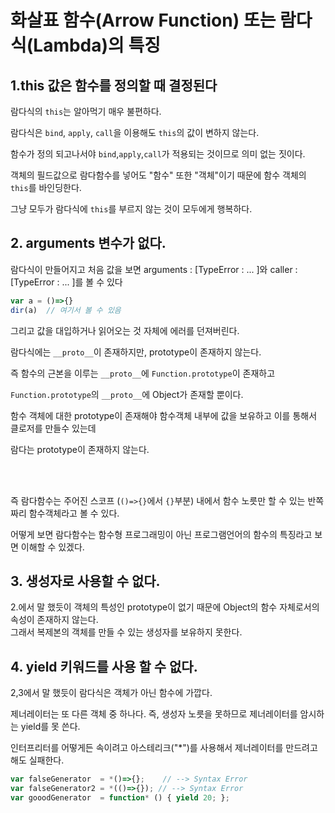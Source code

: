 # 화살표 함수(Arrow Function) 또는 람다식(Lambda)의 특징

## 1.this 값은 함수를 정의할 때 결정된다

람다식의 `this`는 알아먹기 매우 불편하다.

람다식은 `bind`, `apply`, `call`을 이용해도 `this`의 값이 변하지 않는다.

함수가 정의 되고나서야 `bind`,`apply`,`call`가 적용되는 것이므로 의미 없는 짓이다.

객체의 필드값으로 람다함수를 넣어도 "함수" 또한 "객체"이기 때문에 함수 객체의 `this`를 바인딩한다.

그냥 모두가 람다식에 `this`를 부르지 않는 것이 모두에게 행복하다.

## 2. arguments 변수가 없다.

람다식이 만들어지고 처음 값을 보면 arguments : [TypeError : ... ]와 caller : [TypeError : ... ]를 볼 수 있다

```JavaScript
var a = ()=>{}
dir(a)  // 여기서 볼 수 있음
```

그리고 값을 대입하거나 읽어오는 것 자체에 에러를 던져버린다.

람다식에는 `__proto__`이 존재하지만,  prototype이 존재하지 않는다.

즉 함수의 근본을 이루는 `__proto__`에 `Function.prototype`이 존재하고

`Function.prototype`의 `__proto__`에 Object가 존재할 뿐이다.

함수 객체에 대한 prototype이 존재해야 함수객체 내부에 값을 보유하고 이를 통해서 클로저를 만들수 있는데

람다는 prototype이 존재하지 않는다.

</br> </br>

즉 람다함수는 주어진 스코프 (`()=>{}`에서 `{}`부분) 내에서 함수 노릇만 할 수 있는 반쪽짜리 함수객체라고 볼 수 있다.

어떻게 보면 람다함수는 함수형 프로그래밍이 아닌 프로그램언어의 함수의 특징라고 보면 이해할 수 있겠다.


## 3. 생성자로 사용할 수 없다.

2.에서 말 했듯이 객체의 특성인 prototype이 없기 때문에 Object의 함수 자체로서의 속성이 존재하지 않는다.<br>
그래서 복제본의 객체를 만들 수 있는 생성자를 보유하지 못한다.

## 4. yield 키워드를 사용 할 수 없다.

2,3에서 말 했듯이 람다식은 객체가 아닌 함수에 가깝다.

제너레이터는 또 다른 객체 중 하나다. 즉, 생성자 노릇을 못하므로 제너레이터를 암시하는 yield를 못 쓴다.


인터프리터를 어떻게든 속이려고 아스테리크("*")를 사용해서 제너레이터를 만드려고 해도 실패한다.

```JavaScript
var falseGenerator  = *()=>{};    // --> Syntax Error
var falseGenerator2 = *(()=>{}); // --> Syntax Error
var gooodGenerator  = function* () { yield 20; };
```
